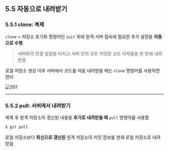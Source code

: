 
<h2>5.5 자동으로 내려받기</h2>

<h3>5.5.1 clone: 복제</h3>

`clone` = 저장소 초기화 명령어인 `init` 외에 원격 서버 접속에 필요한 추가 설정을 **자동으로 수행**<br>
> 서버와의 연결 설정을 마치고 서버 안의 모든 커밋된 코드 이력들을 한 번에 내려받음<br>

로컬 저장소 생성 이후 서버에서 코드를 처음 내려받을 때는 `clone` 명령어를 사용하면 편리

![551](https://user-images.githubusercontent.com/114467413/202851586-adaa3d9d-00f1-4c3d-a00b-9a53762b0722.png)

---

<h3>5.5.2 pull: 서버에서 내려받기</h3>

복제 후 원격 저장소의 갱신된 내용을 **추가로 내려받을 때** `pull` 명령어를 사용함

```bash
$ git pull
```

로컬 저장소보다 **최신으로 갱신된** 원격 저장소의 커밋 정보를 현재 로컬 저장소로 내려받음
